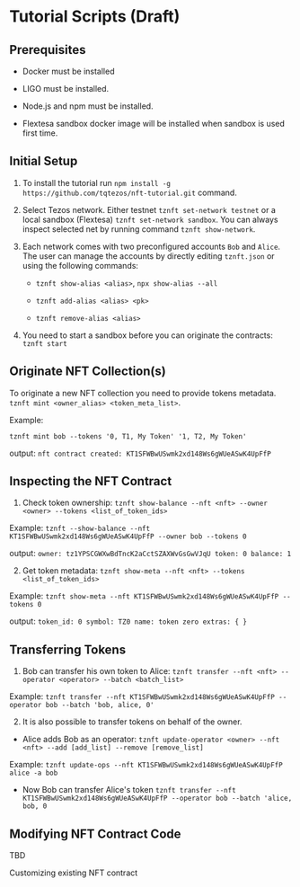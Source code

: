 # Tutorial Scripts (Draft)

## Prerequisites

- Docker must be installed

- LIGO must be installed.

- Node.js and npm must be installed.

- Flextesa sandbox docker image will be installed when sandbox is used first time.

## Initial Setup

1. To install the tutorial run
   `npm install -g https://github.com/tqtezos/nft-tutorial.git`
   command.

2. Select Tezos network. Either testnet `tznft set-network testnet` or a local sandbox
   (Flextesa) `tznft set-network sandbox`. You can always inspect selected net by running
   command `tznft show-network`.

3. Each network comes with two preconfigured accounts `Bob` and `Alice`. The user
   can manage the accounts by directly editing `tznft.json` or using
   the following commands:

   - `tznft show-alias <alias>`, `npx show-alias --all`

   - `tznft add-alias <alias> <pk>`
   - `tznft remove-alias <alias>`

4. You need to start a sandbox before you can originate the contracts:
   `tznft start`

## Originate NFT Collection(s)

To originate a new NFT collection you need to provide tokens metadata.
`tznft mint <owner_alias> <token_meta_list>`.

Example:

`tznft mint bob --tokens '0, T1, My Token' '1, T2, My Token'`

output:
`nft contract created: KT1SFWBwUSwmk2xd148Ws6gWUeASwK4UpFfP`

## Inspecting the NFT Contract

1. Check token ownership:
   `tznft show-balance --nft <nft> --owner <owner> --tokens <list_of_token_ids>`

Example:
`tznft --show-balance --nft KT1SFWBwUSwmk2xd148Ws6gWUeASwK4UpFfP --owner bob --tokens 0`

output:
`owner: tz1YPSCGWXwBdTncK2aCctSZAXWvGsGwVJqU token: 0 balance: 1`

2. Get token metadata: `tznft show-meta --nft <nft> --tokens <list_of_token_ids>`

Example:
`tznft show-meta --nft KT1SFWBwUSwmk2xd148Ws6gWUeASwK4UpFfP --tokens 0`

output: `token_id: 0 symbol: TZ0 name: token zero extras: { }`

## Transferring Tokens

1. Bob can transfer his own token to Alice:
   `tznft transfer --nft <nft> --operator <operator> --batch <batch_list>`

Example:
`tznft transfer --nft KT1SFWBwUSwmk2xd148Ws6gWUeASwK4UpFfP --operator bob --batch 'bob, alice, 0'`

2. It is also possible to transfer tokens on behalf of the owner.

- Alice adds Bob as an operator:
  `tznft update-operator <owner> --nft <nft> --add [add_list] --remove [remove_list]`

Example:
`tznft update-ops --nft KT1SFWBwUSwmk2xd148Ws6gWUeASwK4UpFfP alice -a bob`

- Now Bob can transfer Alice's token
  `tznft transfer --nft KT1SFWBwUSwmk2xd148Ws6gWUeASwK4UpFfP --operator bob --batch 'alice, bob, 0`

## Modifying NFT Contract Code

TBD

Customizing existing NFT contract
